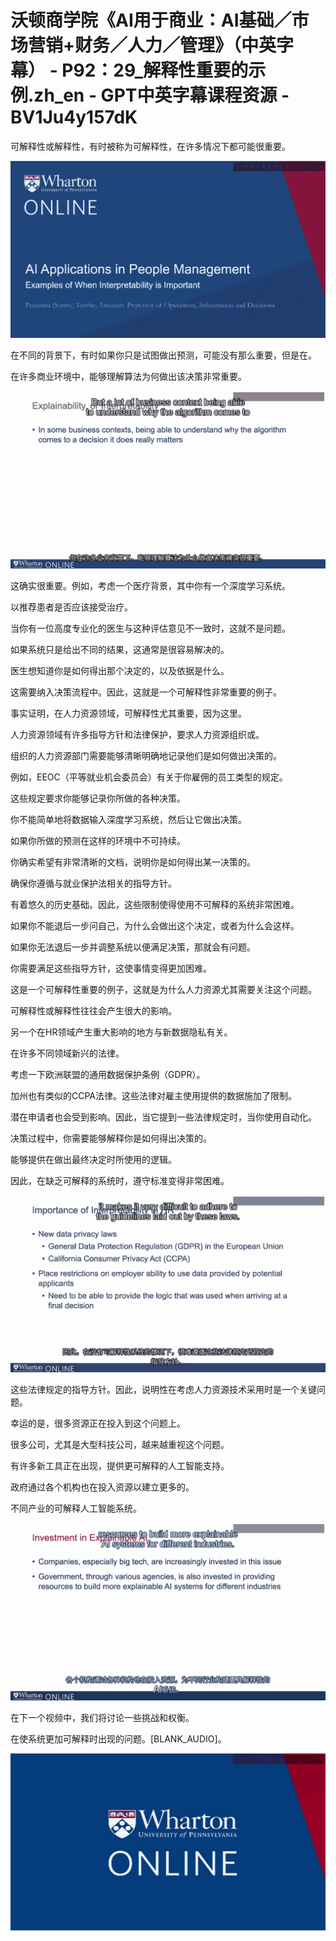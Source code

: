 # 沃顿商学院《AI用于商业：AI基础／市场营销+财务／人力／管理》（中英字幕） - P92：29_解释性重要的示例.zh_en - GPT中英字幕课程资源 - BV1Ju4y157dK

可解释性或解释性，有时被称为可解释性，在许多情况下都可能很重要。

![](img/0f89fb50f02c2f3f650fcbce3ebc5d4e_1.png)

在不同的背景下，有时如果你只是试图做出预测，可能没有那么重要，但是在。

在许多商业环境中，能够理解算法为何做出该决策非常重要。

![](img/0f89fb50f02c2f3f650fcbce3ebc5d4e_3.png)

这确实很重要。例如，考虑一个医疗背景，其中你有一个深度学习系统。

以推荐患者是否应该接受治疗。

当你有一位高度专业化的医生与这种评估意见不一致时，这就不是问题。

如果系统只是给出不同的结果，这通常是很容易解决的。

医生想知道你是如何得出那个决定的，以及依据是什么。

这需要纳入决策流程中。因此，这就是一个可解释性非常重要的例子。

事实证明，在人力资源领域，可解释性尤其重要，因为这里。

人力资源领域有许多指导方针和法律保护，要求人力资源组织或。

组织的人力资源部门需要能够清晰明确地记录他们是如何做出决策的。

例如，EEOC（平等就业机会委员会）有关于你雇佣的员工类型的规定。

这些规定要求你能够记录你所做的各种决策。

你不能简单地将数据输入深度学习系统，然后让它做出决策。

如果你所做的预测在这样的环境中不可持续。

你确实希望有非常清晰的文档，说明你是如何得出某一决策的。

确保你遵循与就业保护法相关的指导方针。

有着悠久的历史基础。因此，这些限制使得使用不可解释的系统非常困难。

如果你不能退后一步问自己，为什么会做出这个决定，或者为什么会这样。

如果你无法退后一步并调整系统以便满足决策，那就会有问题。

你需要满足这些指导方针，这使事情变得更加困难。

这是一个可解释性重要的例子，这就是为什么人力资源尤其需要关注这个问题。

可解释性或解释性往往会产生很大的影响。

另一个在HR领域产生重大影响的地方与新数据隐私有关。

在许多不同领域新兴的法律。

考虑一下欧洲联盟的通用数据保护条例（GDPR）。

加州也有类似的CCPA法律。这些法律对雇主使用提供的数据施加了限制。

潜在申请者也会受到影响。因此，当它提到一些法律规定时，当你使用自动化。

决策过程中，你需要能够解释你是如何得出决策的。

能够提供在做出最终决定时所使用的逻辑。

因此，在缺乏可解释的系统时，遵守标准变得非常困难。

![](img/0f89fb50f02c2f3f650fcbce3ebc5d4e_5.png)

这些法律规定的指导方针。因此，说明性在考虑人力资源技术采用时是一个关键问题。

幸运的是，很多资源正在投入到这个问题上。

很多公司，尤其是大型科技公司，越来越重视这个问题。

有许多新工具正在出现，提供更可解释的人工智能支持。

政府通过各个机构也在投入资源以建立更多的。

不同产业的可解释人工智能系统。

![](img/0f89fb50f02c2f3f650fcbce3ebc5d4e_7.png)

在下一个视频中，我们将讨论一些挑战和权衡。

在使系统更加可解释时出现的问题。[BLANK_AUDIO]。

![](img/0f89fb50f02c2f3f650fcbce3ebc5d4e_9.png)
